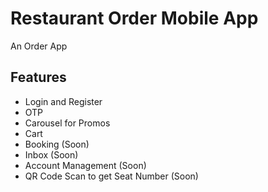 # Restaurant Order Mobile App

An Order App

## Features

- Login and Register 
- OTP 
- Carousel for Promos
- Cart
- Booking (Soon)
- Inbox (Soon)
- Account Management (Soon)
- QR Code Scan to get Seat Number (Soon)